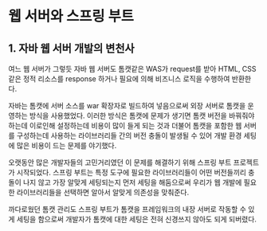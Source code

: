 # 웹 서버와 스프링 부트

## 1. 자바 웹 서버 개발의 변천사

여느 웹 서버가 그렇듯 자바 웹 서버도 톰캣같은 WAS가 request를 받아 HTML, CSS 같은 정적 리소스를 response 하거나 필요에 의해 비즈니스 로직을 수행하여 반환한다. 

자바는 톰캣에 서버 소스를 war 확장자로 빌드하여 넣음으로써 외장 서버로 톰캣을 운영하는 방식을 사용했었다. 이러한 방식은 톰캣에 문제가 생기면 톰캣 버전을 바꿔줘야 하는데 이로인해 설정하는데 비용이 많이 들게 되는 것과 더불어 톰캣을 포함한 웹 서버를 구성하는데 사용하는 라이브러리들 간의 버전 충돌이 발생될 수 있어 개발 환경 세팅에 많은 비용이 드는 문제를 야기했다. 

오랫동안 많은 개발자들의 고민거리였던 이 문제를 해결하기 위해 스프링 부트 프로젝트가 시작되었다. 스프링 부트는 특정 도구에 필요한 라이브러리들이 어떤 버전들끼리 충돌이 나지 않고 가장 알맞게 세팅되는지 먼저 세팅을 해둠으로써 우리가 웹 개발에 필요한 라이브러리들을 선택하면 알아서 알맞게 의존성을 맞춰준다.

까다로웠던 톰캣 관리도 스프링 부트가 톰캣을 프레임워크의 내장 서버로 작동할 수 있게 세팅을 함으로써 개발자가 톰캣에 대한 세팅은 전혀 신경쓰지 않아도 되게 되버렸다. 